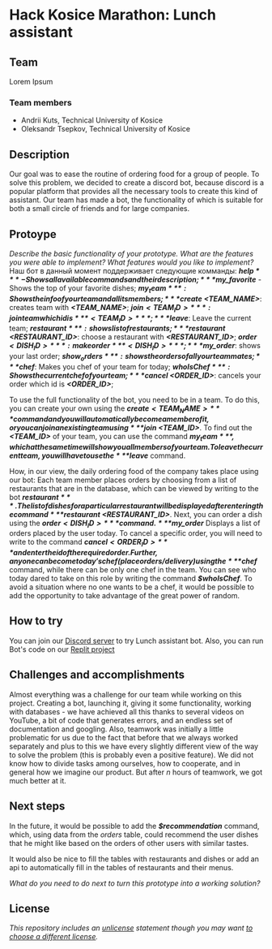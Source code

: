 # Hack Kosice Marathon: Lunch assistant

## Team

Lorem Ipsum

### Team members

- Andrii Kuts, Technical University of Kosice
- Oleksandr Tsepkov, Technical University of Kosice

## Description
Our goal was to ease the routine of ordering food for a group of people. To solve this problem, we decided to create a discord bot, because discord is a popular platform that provides all the necessary tools to create this kind of assistant. Our team has made a bot, the functionality of which is suitable for both a small circle of friends and for large companies.
## Protoype

*Describe the basic functionality of your prototype. What are the features you were able to implement? What features would you like to implement?*
Наш бот в данный момент поддерживает следующие комманды:
***$help*** - Shows all available commands and their description;
***$my_favorite*** - Shows the top of your favorite dishes;
***$my_team***: Shows the info of your team and all its members;
***$create <TEAM_NAME>***: creates team with ***<TEAM_NAME>***;
***$join <TEAM_ID>***: join team which id is ***<TEAM_ID>***;
***$leave***: Leave the current team;
***$restaurant***: shows list of restaurants;
***$restaurant <RESTAURANT_ID>***: choose a restaurant with ***<RESTAURANT_ID>***;
***$order <DISH_ID>***: make order ***<DISH_ID>***;
***$my_order***: shows your last order;
***$show_orders***: shows the orders of all your teammates;
***$chef***: Makes you chef of your team for today;
***$whoIsChef***: Shows the current chef of your team;
***$cancel <ORDER_ID>***: cancels your order which id is ***<ORDER_ID>***;


To use the full functionality of the bot, you need to be in a team. To do this, you can create your own using the ***$create <TEAM_NAME>*** command and you will automatically become a member of it, or you can join an existing team using ***$join <TEAM_ID>***. To find out the ***<TEAM_ID>*** of your team, you can use the command ***$my_team***, which at the same time will show you all members of your team. To leave the current team, you will have to use the ***$leave*** command.

How, in our view, the daily ordering food of the company takes place using our bot:
Each team member places orders by choosing from a list of restaurants that are in the database, which can be viewed by writing to the bot ***$restaurant***. The list of dishes for a particular restaurant will be displayed after entering the command ***$restaurant <RESTAURANT_ID>***.
Next, you can order a dish using the ***$order <DISH_ID>*** command. ***$my_order*** Displays a list of orders placed by the user today. To cancel a specific order, you will need to write to the command ***$cancel <ORDER_ID>*** and enter the id of the required order.
Further, anyone can become today's chef  (place orders/delivery) using the ***$chef*** command, while there can be only one chef in the team. You can see who today dared to take on this role by writing the command ***$whoIsChef***.
To avoid a situation where no one wants to be a chef, it would be possible to add the opportunity to take advantage of the great power of random.


## How to try

You can join our [Discord server](https://discord.gg/jNHVUYdz) to try Lunch assistant bot.
Also, you can run Bot's code on our [Replit project](https://replit.com/@Megu5ta/Lorem-ipsum#main.py)


## Challenges and accomplishments

Almost everything was a challenge for our team while working on this project. Creating a bot, launching it, giving it some functionality, working with databases - we have achieved all this thanks to several videos on YouTube, a bit of code that generates errors, and an endless set of documentation and googling.
Also, teamwork was initially a little problematic for us due to the fact that before that we always worked separately and plus to this we have every slightly different view of the way to solve the problem (this is probably even a positive feature). We did not know how to divide tasks among ourselves, how to cooperate, and in general how we imagine our product. But after *n* hours of teamwork, we got much better at it.


## Next steps

In the future, it would be possible to add the ***$recommendation*** command, which, using data from the *orders* table, could recommend the user dishes that he might like based on the orders of other users with similar tastes.

It would also be nice to fill the tables with restaurants and dishes or add an api to automatically fill in the tables of restaurants and their menus.

*What do you need to do next to turn this prototype into a working solution?*

## License

*This repository includes an [unlicense](http://unlicense.org/) statement though you may want [to choose a different license](https://choosealicense.com/).*
